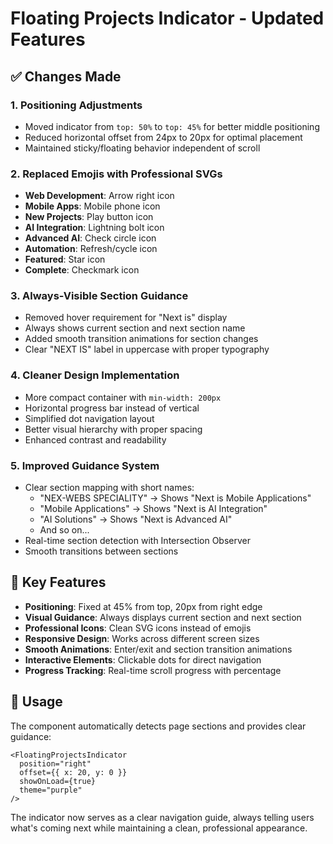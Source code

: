 # Floating Projects Indicator - Updated Features

## ✅ Changes Made

### 1. **Positioning Adjustments**
- Moved indicator from `top: 50%` to `top: 45%` for better middle positioning
- Reduced horizontal offset from 24px to 20px for optimal placement
- Maintained sticky/floating behavior independent of scroll

### 2. **Replaced Emojis with Professional SVGs**
- **Web Development**: Arrow right icon
- **Mobile Apps**: Mobile phone icon  
- **New Projects**: Play button icon
- **AI Integration**: Lightning bolt icon
- **Advanced AI**: Check circle icon
- **Automation**: Refresh/cycle icon
- **Featured**: Star icon
- **Complete**: Checkmark icon

### 3. **Always-Visible Section Guidance**
- Removed hover requirement for "Next is" display
- Always shows current section and next section name
- Added smooth transition animations for section changes
- Clear "NEXT IS" label in uppercase with proper typography

### 4. **Cleaner Design Implementation**
- More compact container with `min-width: 200px`
- Horizontal progress bar instead of vertical
- Simplified dot navigation layout
- Better visual hierarchy with proper spacing
- Enhanced contrast and readability

### 5. **Improved Guidance System**
- Clear section mapping with short names:
  - "NEX-WEBS SPECIALITY" → Shows "Next is Mobile Applications"
  - "Mobile Applications" → Shows "Next is AI Integration" 
  - "AI Solutions" → Shows "Next is Advanced AI"
  - And so on...
- Real-time section detection with Intersection Observer
- Smooth transitions between sections

## 🎯 Key Features

- **Positioning**: Fixed at 45% from top, 20px from right edge
- **Visual Guidance**: Always displays current section and next section
- **Professional Icons**: Clean SVG icons instead of emojis
- **Responsive Design**: Works across different screen sizes
- **Smooth Animations**: Enter/exit and section transition animations
- **Interactive Elements**: Clickable dots for direct navigation
- **Progress Tracking**: Real-time scroll progress with percentage

## 🚀 Usage

The component automatically detects page sections and provides clear guidance:

```tsx
<FloatingProjectsIndicator 
  position="right"
  offset={{ x: 20, y: 0 }}
  showOnLoad={true}
  theme="purple"
/>
```

The indicator now serves as a clear navigation guide, always telling users what's coming next while maintaining a clean, professional appearance.